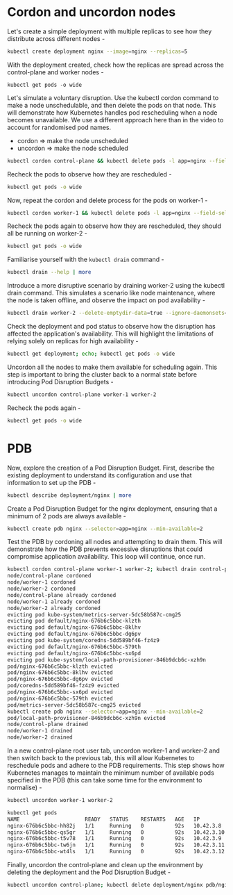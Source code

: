 # Cordon and uncordon nodes

Let's create a simple deployment with multiple replicas to see how they distribute across different nodes -

```bash
kubectl create deployment nginx --image=nginx --replicas=5
```

With the deployment created, check how the replicas are spread across the control-plane and worker nodes -

`kubectl get pods -o wide`

Let's simulate a voluntary disruption. Use the kubectl cordon command to make a node unschedulable, and then delete the pods on that node. This will demonstrate how Kubernetes handles pod rescheduling when a node becomes unavailable. We use a different approach here than in the video to account for randomised pod names.

* cordon => make the node unscheduled
* uncordon => make the node scheduled

```bash
kubectl cordon control-plane && kubectl delete pods -l app=nginx --field-selector=spec.nodeName=control-plane --now
```

Recheck the pods to observe how they are rescheduled -

```bash
kubectl get pods -o wide
```

Now, repeat the cordon and delete process for the pods on worker-1 -

```bash
kubectl cordon worker-1 && kubectl delete pods -l app=nginx --field-selector=spec.nodeName=worker-1 --now
```

Recheck the pods again to observe how they are rescheduled, they should all be running on worker-2 -

```bash
kubectl get pods -o wide
```

Familiarise yourself with the `kubectl drain` command -

```bash
kubectl drain --help | more
```

Introduce a more disruptive scenario by draining worker-2 using the kubectl drain command. This simulates a scenario like node maintenance, where the node is taken offline, and observe the impact on pod availability -

```bash
kubectl drain worker-2 --delete-emptydir-data=true --ignore-daemonsets=true
```

Check the deployment and pod status to observe how the disruption has affected the application's availability. This will highlight the limitations of relying solely on replicas for high availability -

```bash
kubectl get deployment; echo; kubectl get pods -o wide
```

Uncordon all the nodes to make them available for scheduling again. This step is important to bring the cluster back to a normal state before introducing Pod Disruption Budgets -

```bash
kubectl uncordon control-plane worker-1 worker-2
```

Recheck the pods again -

```bash
kubectl get pods -o wide
```


# PDB

Now, explore the creation of a Pod Disruption Budget. First, describe the existing deployment to understand its configuration and use that information to set up the PDB -

```bash
kubectl describe deployment/nginx | more
```

Create a Pod Disruption Budget for the nginx deployment, ensuring that a minimum of 2 pods are always available -

```bash
kubectl create pdb nginx --selector=app=nginx --min-available=2
```

Test the PDB by cordoning all nodes and attempting to drain them. This will demonstrate how the PDB prevents excessive disruptions that could compromise application availability. This loop will continue, once run.

```bash
kubectl cordon control-plane worker-1 worker-2; kubectl drain control-plane worker-1 worker-2 --delete-emptydir-data=true --ignore-daemonsets=true
node/control-plane cordoned
node/worker-1 cordoned
node/worker-2 cordoned
node/control-plane already cordoned
node/worker-1 already cordoned
node/worker-2 already cordoned
evicting pod kube-system/metrics-server-5dc58b587c-cmg25
evicting pod default/nginx-676b6c5bbc-klzth
evicting pod default/nginx-676b6c5bbc-8klhv
evicting pod default/nginx-676b6c5bbc-dg6pv
evicting pod kube-system/coredns-5dd589bf46-fz4z9
evicting pod default/nginx-676b6c5bbc-579th
evicting pod default/nginx-676b6c5bbc-sx6pd
evicting pod kube-system/local-path-provisioner-846b9dcb6c-xzh9n
pod/nginx-676b6c5bbc-klzth evicted
pod/nginx-676b6c5bbc-8klhv evicted
pod/nginx-676b6c5bbc-dg6pv evicted
pod/coredns-5dd589bf46-fz4z9 evicted
pod/nginx-676b6c5bbc-sx6pd evicted
pod/nginx-676b6c5bbc-579th evicted
pod/metrics-server-5dc58b587c-cmg25 evicted
kubectl create pdb nginx --selector=app=nginx --min-available=2
pod/local-path-provisioner-846b9dcb6c-xzh9n evicted
node/control-plane drained
node/worker-1 drained
node/worker-2 drained
```

In a new control-plane root user tab, uncordon worker-1 and worker-2 and then switch back to the previous tab, this will allow Kubernetes to reschedule pods and adhere to the PDB requirements. This step shows how Kubernetes manages to maintain the minimum number of available pods specified in the PDB (this can take some time for the environment to normalise) -

```bash
kubectl uncordon worker-1 worker-2
```

```bash
kubectl get pods
NAME                     READY   STATUS    RESTARTS   AGE   IP           NODE       NOMINATED NODE   READINESS GATES
nginx-676b6c5bbc-hh82j   1/1     Running   0          92s   10.42.3.8    worker-1   <none>           <none>
nginx-676b6c5bbc-qs5gr   1/1     Running   0          92s   10.42.3.10   worker-1   <none>           <none>
nginx-676b6c5bbc-t5v78   1/1     Running   0          92s   10.42.3.9    worker-1   <none>           <none>
nginx-676b6c5bbc-tw6jn   1/1     Running   0          92s   10.42.3.11   worker-1   <none>           <none>
nginx-676b6c5bbc-wt4ls   1/1     Running   0          92s   10.42.3.12   worker-1   <none>           <none>
```

Finally, uncordon the control-plane and clean up the environment by deleting the deployment and the Pod Disruption Budget -

```bash
kubectl uncordon control-plane; kubectl delete deployment/nginx pdb/nginx --now
```